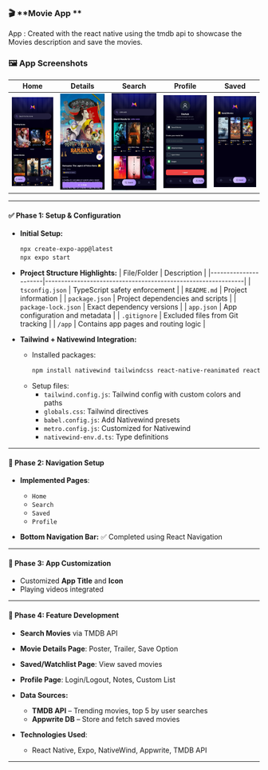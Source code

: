 ### 🎬 **Movie App **

App : Created with the react native using the tmdb api to showcase the Movies description and save the movies.

### 🖼️ App Screenshots

| Home | Details | Search | Profile | Saved |
|------|---------|--------|---------|-------|
| ![home](/image/home.jpg) | ![details](/image/detail.jpg) | ![search](/image/search.jpg) | ![profile](/image/profile.jpg) | ![saved](/image/saved.jpg) |

---

#### ✅ **Phase 1: Setup & Configuration**
- **Initial Setup:**
  ```bash
  npx create-expo-app@latest
  npx expo start
  ```
- **Project Structure Highlights:**
  | File/Folder          | Description                                                  |
  |----------------------|--------------------------------------------------------------|
  | `tsconfig.json`      | TypeScript safety enforcement                                |
  | `README.md`          | Project information                                          |
  | `package.json`       | Project dependencies and scripts                             |
  | `package-lock.json`  | Exact dependency versions                                    |
  | `app.json`           | App configuration and metadata                               |
  | `.gitignore`         | Excluded files from Git tracking                             |
  | `/app`               | Contains app pages and routing logic                         |

- **Tailwind + Nativewind Integration:**
  - Installed packages:
    ```bash
    npm install nativewind tailwindcss react-native-reanimated react-native-safe-area-context
    ```
  - Setup files:
    - `tailwind.config.js`: Tailwind config with custom colors and paths
    - `globals.css`: Tailwind directives
    - `babel.config.js`: Add Nativewind presets
    - `metro.config.js`: Customized for Nativewind
    - `nativewind-env.d.ts`: Type definitions

---

#### 🚀 **Phase 2: Navigation Setup**
- **Implemented Pages**:
  - `Home`
  - `Search`
  - `Saved`
  - `Profile`

- **Bottom Navigation Bar:** ✅ Completed using React Navigation

---

#### 🎨 **Phase 3: App Customization**
- Customized **App Title** and **Icon**
- Playing videos integrated

---

#### 🔎 **Phase 4: Feature Development**
- **Search Movies** via TMDB API
- **Movie Details Page**: Poster, Trailer, Save Option
- **Saved/Watchlist Page**: View saved movies
- **Profile Page**: Login/Logout, Notes, Custom List

- **Data Sources:**
  - **TMDB API** – Trending movies, top 5 by user searches
  - **Appwrite DB** – Store and fetch saved movies
- **Technologies Used**: 
  - React Native, Expo, NativeWind, Appwrite, TMDB API

---


